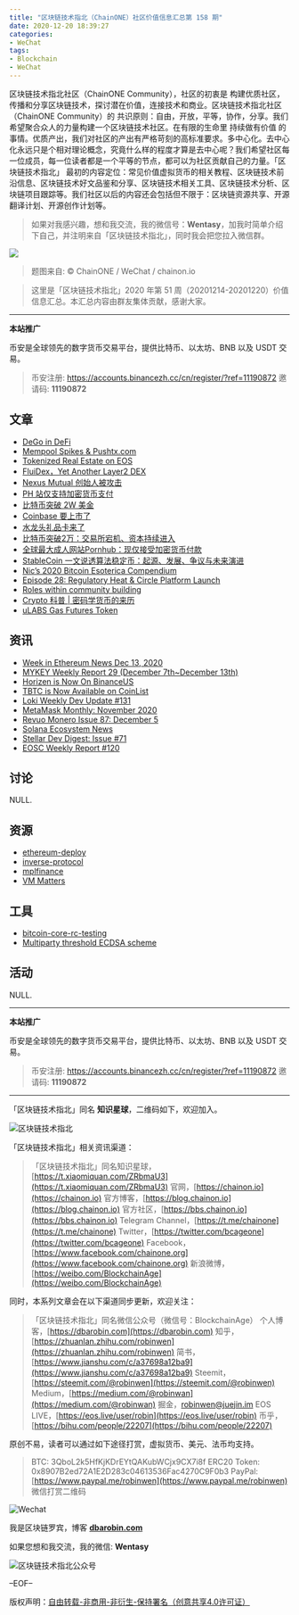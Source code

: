 ```yaml
---
title: "区块链技术指北（ChainONE）社区价值信息汇总第 158 期"
date: 2020-12-20 18:39:27
categories:
- WeChat
tags:
- Blockchain
- WeChat
---
```

区块链技术指北社区（ChainONE Community），社区的初衷是 构建优质社区，传播和分享区块链技术，探讨潜在价值，连接技术和商业。区块链技术指北社区（ChainONE Community）的 共识原则：自由，开放，平等，协作，分享。我们希望聚合众人的力量构建一个区块链技术社区。在有限的生命里 持续做有价值 的事情。优质产出，我们对社区的产出有严格苛刻的高标准要求。多中心化。去中心化永远只是个相对理论概念，究竟什么样的程度才算是去中心呢？我们希望社区每一位成员，每一位读者都是一个平等的节点，都可以为社区贡献自己的力量。「区块链技术指北」 最初的内容定位：常见价值虚拟货币的相关教程、区块链技术前沿信息、区块链技术好文品鉴和分享、区块链技术相关工具、区块链技术分析、区块链项目跟踪等。我们社区以后的内容还会包括但不限于：区块链资源共享、开源翻译计划、开源创作计划等。
<!-- more -->

> 如果对我感兴趣，想和我交流，我的微信号：**Wentasy**，加我时简单介绍下自己，并注明来自「区块链技术指北」，同时我会把您拉入微信群。

![](https://cdn.dbarobin.com/EFxCQjC.png)

> 题图来自: © ChainONE / WeChat / chainon.io

> 这里是「区块链技术指北」2020 年第 51 周（20201214-20201220）价值信息汇总。本汇总内容由群友集体贡献，感谢大家。

***

**本站推广**

币安是全球领先的数字货币交易平台，提供比特币、以太坊、BNB 以及 USDT 交易。

> 币安注册: https://accounts.binancezh.cc/cn/register/?ref=11190872
> 邀请码: **11190872**

## 文章

* [DeGo in DeFi](https://bbs.chainon.io/d/6989)
* [Mempool Spikes & Pushtx.com](https://bbs.chainon.io/d/6990)
* [Tokenized Real Estate on EOS](https://bbs.chainon.io/d/6994)
* [FluiDex，Yet Another Layer2 DEX](https://bbs.chainon.io/d/6996)
* [Nexus Mutual 创始人被攻击](https://bbs.chainon.io/d/6997)
* [PH 站仅支持加密货币支付](https://bbs.chainon.io/d/6998)
* [比特币突破 2W 美金](https://bbs.chainon.io/d/6999)
* [Coinbase 要上市了](https://bbs.chainon.io/d/7000)
* [水龙头礼品卡来了](https://bbs.chainon.io/d/7001)
* [比特币突破2万：交易所宕机、资本持续进入](https://bbs.chainon.io/d/7002)
* [全球最大成人网站Pornhub：现仅接受加密货币付款](https://bbs.chainon.io/d/7003)
* [StableCoin 一文说透算法稳定币：起源、发展、争议与未来演进](https://bbs.chainon.io/d/7010)
* [Nic’s 2020 Bitcoin Esoterica Compendium](https://bbs.chainon.io/d/7011)
* [Episode 28: Regulatory Heat & Circle Platform Launch](https://bbs.chainon.io/d/7012)
* [Roles within community building](https://bbs.chainon.io/d/7013)
* [Crypto 科普 | 密码学货币的来历](https://bbs.chainon.io/d/7014)
* [uLABS Gas Futures Token](https://bbs.chainon.io/d/7015)

## 资讯

* [Week in Ethereum News Dec 13, 2020](https://bbs.chainon.io/d/6958)
* [MYKEY Weekly Report 29 (December 7th~December 13th)](https://bbs.chainon.io/d/6949)
* [Horizen is Now On BinanceUS](https://bbs.chainon.io/d/6985)
* [TBTC is Now Available on CoinList](https://bbs.chainon.io/d/6986)
* [Loki Weekly Dev Update #131](https://bbs.chainon.io/d/6987)
* [MetaMask Monthly: November 2020](https://bbs.chainon.io/d/6988)
* [Revuo Monero Issue 87: December 5](https://bbs.chainon.io/d/6991)
* [Solana Ecosystem News](https://bbs.chainon.io/d/6992)
* [Stellar Dev Digest: Issue #71](https://bbs.chainon.io/d/6993)
* [EOSC Weekly Report #120](https://bbs.chainon.io/d/6995)

## 讨论

NULL.

## 资源

* [ethereum-deploy](https://bbs.chainon.io/d/7006)
* [inverse-protocol](https://bbs.chainon.io/d/7007)
* [mplfinance](https://bbs.chainon.io/d/7008)
* [VM Matters](https://bbs.chainon.io/d/7009)

## 工具

* [bitcoin-core-rc-testing](https://bbs.chainon.io/d/7004)
* [Multiparty threshold ECDSA scheme](https://bbs.chainon.io/d/7005)

## 活动

NULL.

***

**本站推广**

币安是全球领先的数字货币交易平台，提供比特币、以太坊、BNB 以及 USDT 交易。

> 币安注册: https://accounts.binancezh.cc/cn/register/?ref=11190872
> 邀请码: **11190872**

***

「区块链技术指北」同名 **知识星球**，二维码如下，欢迎加入。

![区块链技术指北](https://cdn.dbarobin.com/3YzonTR.png)

「区块链技术指北」相关资讯渠道：

> 「区块链技术指北」同名知识星球，[https://t.xiaomiquan.com/ZRbmaU3](https://t.xiaomiquan.com/ZRbmaU3)
> 官网，[https://chainon.io](https://chainon.io)
> 官方博客，[https://blog.chainon.io](https://blog.chainon.io)
> 官方社区，[https://bbs.chainon.io](https://bbs.chainon.io)
> Telegram Channel，[https://t.me/chainone](https://t.me/chainone)
> Twitter，[https://twitter.com/bcageone](https://twitter.com/bcageone)
> Facebook，[https://www.facebook.com/chainone.org](https://www.facebook.com/chainone.org)
> 新浪微博，[https://weibo.com/BlockchainAge](https://weibo.com/BlockchainAge)

同时，本系列文章会在以下渠道同步更新，欢迎关注：

> 「区块链技术指北」同名微信公众号（微信号：BlockchainAge）
> 个人博客，[https://dbarobin.com](https://dbarobin.com)
> 知乎，[https://zhuanlan.zhihu.com/robinwen](https://zhuanlan.zhihu.com/robinwen)
> 简书，[https://www.jianshu.com/c/a37698a12ba9](https://www.jianshu.com/c/a37698a12ba9)
> Steemit，[https://steemit.com/@robinwen](https://steemit.com/@robinwen)
> Medium，[https://medium.com/@robinwan](https://medium.com/@robinwan)
> 掘金，[robinwen@juejin.im](https://juejin.im/user/5673ccae60b2260ee435f89a/posts)
> EOS LIVE，[https://eos.live/user/robin](https://eos.live/user/robin)
> 币乎，[https://bihu.com/people/22207](https://bihu.com/people/22207)

原创不易，读者可以通过如下途径打赏，虚拟货币、美元、法币均支持。

> BTC: 3QboL2k5HfKjKDrEYtQAKubWCjx9CX7i8f
> ERC20 Token: 0x8907B2ed72A1E2D283c04613536Fac4270C9F0b3
> PayPal: [https://www.paypal.me/robinwen](https://www.paypal.me/robinwen)
> 微信打赏二维码

![Wechat](https://cdn.dbarobin.com/SzoNl5b.jpg)

我是区块链罗宾，博客 **[dbarobin.com](https://dbarobin.com/)**

如果您想和我交流，我的微信: **Wentasy**

![区块链技术指北公众号](https://cdn.dbarobin.com/w0wignb.png)

–EOF–

版权声明：[自由转载-非商用-非衍生-保持署名（创意共享4.0许可证）](http://creativecommons.org/licenses/by-nc-nd/4.0/deed.zh)